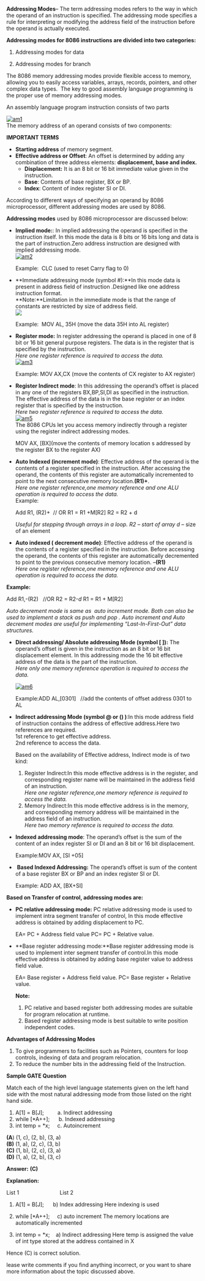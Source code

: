 **Addressing Modes**– The term addressing modes refers to the way in which the operand of an instruction is specified. The addressing mode specifies a rule for interpreting or modifying the address field of the instruction before the operand is actually executed.

**Addressing modes for 8086 instructions are divided into two categories:**

1) Addressing modes for data

2) Addressing modes for branch

The 8086 memory addressing modes provide flexible access to memory, allowing you to easily access variables, arrays, records, pointers, and other complex data types.  The key to good assembly language programming is the proper use of memory addressing modes.

An assembly language program instruction consists of two parts

[![am1](https://media.geeksforgeeks.org/wp-content/cdn-uploads/Addressing_Modes_1.jpg)](https://media.geeksforgeeks.org/wp-content/cdn-uploads/Addressing_Modes_1.jpg)  
The memory address of an operand consists of two components: 

**IMPORTANT TERMS**

- **Starting address** of memory segment.
- **Effective address or Offset**: An offset is determined by adding any combination of three address elements: **displacement, base and index.**
    - **Displacement:** It is an 8 bit or 16 bit immediate value given in the instruction.
    - **Base**: Contents of base register, BX or BP.
    - **Index**: Content of index register SI or DI.

According to different ways of specifying an operand by 8086 microprocessor, different addressing modes are used by 8086.

**Addressing modes** used by 8086 microprocessor are discussed below:

- **Implied mode:**: In implied addressing the operand is specified in the instruction itself. In this mode the data is 8 bits or 16 bits long and data is the part of instruction.Zero address instruction are designed with implied addressing mode.  
    [![am2](https://media.geeksforgeeks.org/wp-content/cdn-uploads/Addressing_Modes_2.jpg)](https://media.geeksforgeeks.org/wp-content/cdn-uploads/Addressing_Modes_2.jpg)
    
    Example:  CLC (used to reset Carry flag to 0)
    
- **Immediate addressing mode (symbol #):**In this mode data is present in address field of instruction .Designed like one address instruction format.  
    **Note:**Limitation in the immediate mode is that the range of constants are restricted by size of address field.  
    ![](https://media.geeksforgeeks.org/wp-content/uploads/20190305161651/co-300x159.png)
    
    Example:  MOV AL, 35H (move the data 35H into AL register)
    
- **Register mode:** In register addressing the operand is placed in one of 8 bit or 16 bit general purpose registers. The data is in the register that is specified by the instruction.  
    _Here one register reference is required to access the data._  
    [![am3](https://media.geeksforgeeks.org/wp-content/cdn-uploads/Addressing_Modes_3.jpg)](https://media.geeksforgeeks.org/wp-content/cdn-uploads/Addressing_Modes_3.jpg)
    
    Example: MOV AX,CX (move the contents of CX register to AX register)
    
- **Register Indirect mode**: In this addressing the operand’s offset is placed in any one of the registers BX,BP,SI,DI as specified in the instruction. The effective address of the data is in the base register or an index register that is specified by the instruction.  
    _Here two register reference is required to access the data._  
    [![am5](https://media.geeksforgeeks.org/wp-content/cdn-uploads/Addressing_Modes_4.jpg)](https://media.geeksforgeeks.org/wp-content/cdn-uploads/Addressing_Modes_4.jpg)  
    The 8086 CPUs let you access memory indirectly through a register using the register indirect addressing modes.
    
    MOV AX, [BX](move the contents of memory location s 
    addressed by the register BX to the register AX)
    
- **Auto Indexed (increment mode)**: Effective address of the operand is the contents of a register specified in the instruction. After accessing the operand, the contents of this register are automatically incremented to point to the next consecutive memory location.**(R1)+**.  
    _Here one register reference,one memory reference and one ALU operation is required to access the data._  
    Example:
    
    Add R1, (R2)+  // OR
    R1 = R1 +M[R2]
    R2 = R2 + d 
    
    _Useful for stepping through arrays in a loop. R2 – start of array_ _d_ – size of an element
    
- **Auto indexed ( decrement mode)**: Effective address of the operand is the contents of a register specified in the instruction. Before accessing the operand, the contents of this register are automatically decremented to point to the previous consecutive memory location. _–_**(R1)**  
    _Here one register reference,one memory reference and one ALU operation is required to access the data._

**Example:**

Add R1,-(R2)   //OR
R2 = R2-_d_
R1 = R1 + M[R2] 

_Auto decrement mode is same as  auto increment mode. Both can also be used to implement a stack as push and pop . Auto increment and Auto decrement modes are useful for implementing “Last-In-First-Out” data structures._

- **Direct addressing/ Absolute addressing Mode (symbol [ ]):** The operand’s offset is given in the instruction as an 8 bit or 16 bit displacement element. In this addressing mode the 16 bit effective address of the data is the part of the instruction.  
    _Here only one memory reference operation is required to access the data._
    
    [![am6](https://media.geeksforgeeks.org/wp-content/cdn-uploads/Addressing_Modes_5.jpg)](https://media.geeksforgeeks.org/wp-content/cdn-uploads/Addressing_Modes_5.jpg)
    
    Example:ADD AL,[0301]   //add the contents of offset address 0301 to AL
    
- **Indirect addressing Mode (symbol @ or () )**:In this mode address field of instruction contains the address of effective address.Here two references are required.  
    1st reference to get effective address.  
    2nd reference to access the data.
    
    Based on the availability of Effective address, Indirect mode is of two kind:
    
    1. Register Indirect:In this mode effective address is in the register, and corresponding register name will be maintained in the address field of an instruction.  
        _Here one register reference,one memory reference is required to access the data._
    2. Memory Indirect:In this mode effective address is in the memory, and corresponding memory address will be maintained in the address field of an instruction.  
        _Here two memory reference is required to access the data._
- **Indexed addressing mode**: The operand’s offset is the sum of the content of an index register SI or DI and an 8 bit or 16 bit displacement.
    
    Example:MOV AX, [SI +05] 
    
-  **Based Indexed Addressing:** The operand’s offset is sum of the content of a base register BX or BP and an index register SI or DI.
    
    Example: ADD AX, [BX+SI] 
    

**Based on Transfer of control, addressing modes are:**

- **PC relative addressing mode:** PC relative addressing mode is used to implement intra segment transfer of control, In this mode effective address is obtained by adding displacement to PC.
    
    EA= PC + Address field value
    PC= PC + Relative value.
    
- **Base register addressing mode:**Base register addressing mode is used to implement inter segment transfer of control.In this mode effective address is obtained by adding base register value to address field value.
    
    EA= Base register + Address field value.
    PC= Base register + Relative value.
    
    **Note:**
    
    1. PC relative and based register both addressing modes are suitable for program relocation at runtime.
    2. Based register addressing mode is best suitable to write position independent codes.

**Advantages of Addressing Modes**

1. To give programmers to facilities such as Pointers, counters for loop controls, indexing of data and program relocation.
2. To reduce the number bits in the addressing field of the Instruction.

**Sample GATE Question**

Match each of the high level language statements given on the left hand side with the most natural addressing mode from those listed on the right hand side.

1. A[1] = B[J];         a. Indirect addressing
2. while [*A++];        b. Indexed  addressing
3. int temp = *x;       c. Autoincrement

**(A**) (1, c), (2, b), (3, a)  
**(B)** (1, a), (2, c), (3, b)  
**(C)** (1, b), (2, c), (3, a)  
**(D)** (1, a), (2, b), (3, c)

**Answer:** **(C)**

**Explanation:**

List 1                           List 2
1) A[1] = B[J];      b) Index addressing 
Here indexing is used

2) while [*A++];     c) auto increment
The memory locations are automatically incremented

3) int temp = *x;    a) Indirect addressing
Here temp is assigned the value of int type stored
at the address contained in X

Hence (C) is correct solution.

lease write comments if you find anything incorrect, or you want to share more information about the topic discussed above.